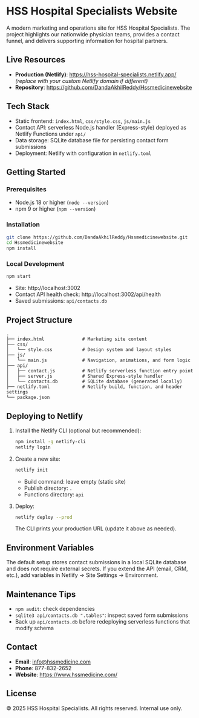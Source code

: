 HSS Hospital Specialists Website
================================

A modern marketing and operations site for HSS Hospital Specialists. The project highlights our nationwide physician teams, provides a contact funnel, and delivers supporting information for hospital partners.

Live Resources
--------------

- **Production (Netlify)**: https://hss-hospital-specialists.netlify.app/ _(replace with your custom Netlify domain if different)_  
- **Repository**: https://github.com/DandaAkhilReddy/Hssmedicinewebsite

Tech Stack
----------

- Static frontend: `index.html`, `css/style.css`, `js/main.js`
- Contact API: serverless Node.js handler (Express-style) deployed as Netlify Functions under `api/`
- Data storage: SQLite database file for persisting contact form submissions
- Deployment: Netlify with configuration in `netlify.toml`

Getting Started
---------------

### Prerequisites

- Node.js 18 or higher (`node --version`)
- npm 9 or higher (`npm --version`)

### Installation

```bash
git clone https://github.com/DandaAkhilReddy/Hssmedicinewebsite.git
cd Hssmedicinewebsite
npm install
```

### Local Development

```bash
npm start
```

- Site: http://localhost:3002  
- Contact API health check: http://localhost:3002/api/health  
- Saved submissions: `api/contacts.db`

Project Structure
-----------------

```
.
├── index.html              # Marketing site content
├── css/
│   └── style.css           # Design system and layout styles
├── js/
│   └── main.js             # Navigation, animations, and form logic
├── api/
│   ├── contact.js          # Netlify serverless function entry point
│   ├── server.js           # Shared Express-style handler
│   └── contacts.db         # SQLite database (generated locally)
├── netlify.toml            # Netlify build, function, and header settings
└── package.json
```

Deploying to Netlify
--------------------

1. Install the Netlify CLI (optional but recommended):

   ```bash
   npm install -g netlify-cli
   netlify login
   ```

2. Create a new site:

   ```bash
   netlify init
   ```

   - Build command: leave empty (static site)  
   - Publish directory: `.`  
   - Functions directory: `api`

3. Deploy:

   ```bash
   netlify deploy --prod
   ```

   The CLI prints your production URL (update it above as needed).

Environment Variables
---------------------

The default setup stores contact submissions in a local SQLite database and does not require external secrets. If you extend the API (email, CRM, etc.), add variables in Netlify → Site Settings → Environment.

Maintenance Tips
----------------

- `npm audit`: check dependencies
- `sqlite3 api/contacts.db ".tables"`: inspect saved form submissions
- Back up `api/contacts.db` before redeploying serverless functions that modify schema

Contact
-------

- **Email**: info@hssmedicine.com  
- **Phone**: 877-832-2652  
- **Website**: https://www.hssmedicine.com/

License
-------

© 2025 HSS Hospital Specialists. All rights reserved. Internal use only.
